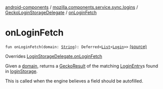 [android-components](../../index.md) / [mozilla.components.service.sync.logins](../index.md) / [GeckoLoginStorageDelegate](index.md) / [onLoginFetch](./on-login-fetch.md)

# onLoginFetch

`fun onLoginFetch(domain: `[`String`](https://kotlinlang.org/api/latest/jvm/stdlib/kotlin/-string/index.html)`): Deferred<`[`List`](https://kotlinlang.org/api/latest/jvm/stdlib/kotlin.collections/-list/index.html)`<`[`Login`](../../mozilla.components.concept.storage/-login/index.md)`>>` [(source)](https://github.com/mozilla-mobile/android-components/blob/master/components/service/sync-logins/src/main/java/mozilla/components/service/sync/logins/GeckoLoginStorageDelegate.kt#L63)

Overrides [LoginStorageDelegate.onLoginFetch](../../mozilla.components.concept.storage/-login-storage-delegate/on-login-fetch.md)

Given a [domain](../../mozilla.components.concept.storage/-login-storage-delegate/on-login-fetch.md#mozilla.components.concept.storage.LoginStorageDelegate$onLoginFetch(kotlin.String)/domain), returns a [GeckoResult](#) of the matching [LoginEntry](#)s found in
[loginStorage](#).

This is called when the engine believes a field should be autofilled.

